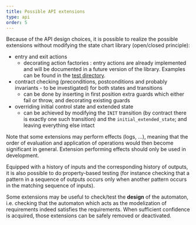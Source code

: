 ```yaml
---
title: Possible API extensions
type: api
order: 5
---
```


Because of the API design choices, it is possible to realize the possible extensions without modifying the state chart library (open/closed principle):

- entry and exit actions
  - decorating action factories : entry actions are already implemented and will be documented in a future version of the library. Examples can be found in the [test directory](https://github.com/brucou/kingly/blob/master/test/entry-actions.specs.js).
- contract checking (preconditions, postconditions and probably invariants - to be investigated) for both states and transitions
  - can be done by inserting in first position extra guards which either fail or throw, and decorating existing guards
- overriding initial control state and extended state
  - can be achieved by modifying the `INIT` transition (by contract there is exactly one such transition) and the `initial_extended_state`; and leaving everything else intact

Note that some extensions may perform effects (logs, ...), meaning that the order of evaluation and application of operations would then become significant in general. Extension performing effects should only be used in development.

Equipped with a history of inputs and the corresponding history of outputs, it is also possible to do property-based testing (for instance checking that a pattern in a sequence of outputs occurs only when another pattern occurs in the matching sequence of inputs).

Some extensions may be useful to check/test the **design** of the automaton, i.e. checking that the automaton which acts as the modelization of requirements indeed satisfies the requirements. When sufficient confidence is acquired, those extensions can be safely removed or deactivated.
 

